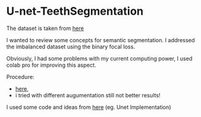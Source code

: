 # U-net-TeethSegmentation

The dataset is taken from [here](https://www.kaggle.com/datasets/humansintheloop/teeth-segmentation-on-dental-x-ray-images)

I wanted to review some concepts for semantic segmentation.
I addressed the imbalanced dataset using the binary focal loss.

Obviously, I had some problems with my current computing power, I used colab pro for improving this aspect.

Procedure:
- [here](https://blog.cardiogr.am/4-ways-to-debug-your-deep-neural-network-e5edb14a12d7),
- i tried with different augumentation still not better results!


I used some code and ideas from [here](https://www.youtube.com/@DigitalSreeni) (eg. Unet Implementation)
